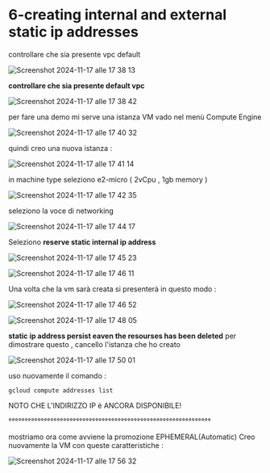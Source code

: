 # 6-creating internal and external static ip addresses


controllare che sia presente vpc default 

![Screenshot 2024-11-17 alle 17 38 13](https://github.com/user-attachments/assets/903b32a0-c224-49dd-a9fc-57500106d8c4)

**controllare che sia presente default vpc**

![Screenshot 2024-11-17 alle 17 38 42](https://github.com/user-attachments/assets/3a7e2f56-b7b3-4323-b27c-bfa3c22e9b14)

per fare una demo mi serve una istanza VM
vado nel menù Compute Engine

![Screenshot 2024-11-17 alle 17 40 32](https://github.com/user-attachments/assets/55d29a20-c15d-44fb-b4e5-e310b164b1ac)

quindi creo una nuova istanza :


![Screenshot 2024-11-17 alle 17 41 14](https://github.com/user-attachments/assets/da73993e-9e39-426a-9c27-caf861b18ccf)


in machine type seleziono e2-micro ( 2vCpu , 1gb memory )


![Screenshot 2024-11-17 alle 17 42 35](https://github.com/user-attachments/assets/ef4d48dc-c703-46a8-8fcf-ef197dd89601)


seleziono la voce di networking

![Screenshot 2024-11-17 alle 17 44 17](https://github.com/user-attachments/assets/dbf8652f-274b-4d15-82aa-9894a619bf14)


Seleziono **reserve static internal ip address**


![Screenshot 2024-11-17 alle 17 45 23](https://github.com/user-attachments/assets/5431e5b2-4cc2-410f-89f7-9538c2de6e48)

![Screenshot 2024-11-17 alle 17 46 11](https://github.com/user-attachments/assets/9bf5051f-aade-48df-907d-926a7883434f)



Una volta che la vm sarà creata si presenterà in questo modo :

![Screenshot 2024-11-17 alle 17 46 52](https://github.com/user-attachments/assets/bd00f048-5143-4b95-ae48-d07244369ad5)


![Screenshot 2024-11-17 alle 17 48 05](https://github.com/user-attachments/assets/79453c71-4638-4d3f-8b49-6938521c9c65)


**static ip address persist eaven the resourses has been deleted**
per dimostrare questo , cancello l'istanza che ho creato

![Screenshot 2024-11-17 alle 17 50 01](https://github.com/user-attachments/assets/dc5a36f5-7986-45ed-a0a4-629c3a7e40bc)


uso nuovamente il comando :

```
gcloud compute addresses list

```
NOTO CHE L'INDIRIZZO IP è ANCORA DISPONIBILE!


°°°°°°°°°°°°°°°°°°°°°°°°°°°°°°°°°°°°°°°°°°°°°°°°°°°°°°°°°°°°°°°

mostriamo ora come avviene la promozione EPHEMERAL(Automatic)
Creo nuovamente la VM con queste caratteristiche :



![Screenshot 2024-11-17 alle 17 56 32](https://github.com/user-attachments/assets/f3caaf4f-e09d-4614-86eb-a582e6874bd4)




















































